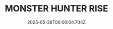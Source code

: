 ---
title: "MONSTER HUNTER RISE"
id: 1446780
date: 2025-05-28T00:00:04.704Z
link: games/steam/recent/monster-hunter-rise
image: http://media.steampowered.com/steamcommunity/public/images/apps/1446780/560dd364b52075b783424961a43c01f9b69fde15.jpg
playtime_2weeks: 2267
playtime_forever: 11846
playtime_windows_forever: 0
playtime_mac_forever: 0
playtime_linux_forever: 11846
playtime_deck_forever: 11846
---